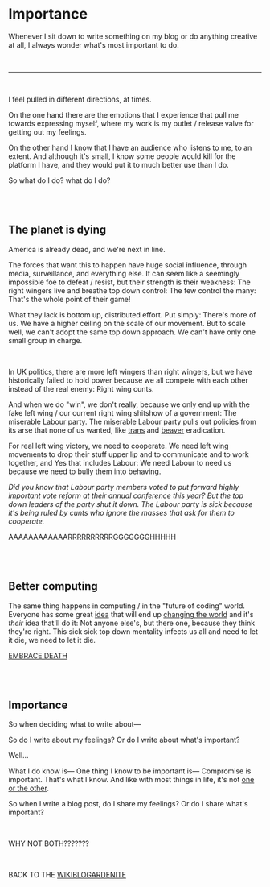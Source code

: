 # Importance

Whenever I sit down to write something on my blog or do anything creative at all, I always wonder what's most important to do.

<br>

<hr>

<br>

I feel pulled in different directions, at times.

On the one hand there are the emotions that I experience that pull me towards expressing myself, where my work is my outlet / release valve for getting out my feelings.

On the other hand I know that I have an audience who listens to me, to an extent. And although it's small, I know some people would kill for the platform I have, and they would put it to much better use than I do.

So what do I do? what do I do? 

<br>

<br>

## The planet is dying

America is already dead, and we're next in line.

The forces that want this to happen have huge social influence, through media, surveillance, and everything else. It can seem like a seemingly impossible foe to defeat / resist, but their strength is their weakness: The right wingers live and breathe top down control: The few control the many: That's the whole point of their game!

What they lack is bottom up, distributed effort. Put simply: There's more of us. We have a higher ceiling on the scale of our movement. But to scale well, we can't adopt the same top down approach. We can't have only one small group in charge. 

<br>

In UK politics, there are more left wingers than right wingers, but we have historically failed to hold power because we all compete with each other instead of the real enemy: Right wing cunts.

And when we do "win", we don't really, because we only end up with the fake left wing / our current right wing shitshow of a government: The miserable Labour party. The miserable Labour party pulls out policies from its arse that none of us wanted, like [trans](https://transactual.org.uk/blog/2024/08/23/statement-on-the-extended-ban-on-puberty-blockers/) and [beaver](https://www.theguardian.com/environment/2025/jan/14/no-10-blocks-beaver-release-plan-tory-legacy) eradication.

For real left wing victory, we need to cooperate. We need left wing movements to drop their stuff upper lip and to communicate and to work together, and Yes that includes Labour: We need Labour to need us because we need to bully them into behaving.

*Did you know that Labour party members voted to put forward highly important vote reform at their annual conference this year? But the top down leaders of the party shut it down. The Labour party is sick because it's being ruled by cunts who ignore the masses that ask for them to cooperate.*

AAAAAAAAAAAARRRRRRRRRRGGGGGGGHHHHH

<br>

<br>

## Better computing

The same thing happens in computing / in the "future of coding" world. Everyone has some great [idea](https://www.todepond.com/wikiblogarden/my-wikiblogarden/no-more-ideas) that will end up [changing the world](https://www.todepond.com/wikiblogardenite/no/more/ideas/in/the/world/) and it's *their* idea that'll do it: Not anyone else's, but there one, because they think they're right. This sick sick top down mentality infects us all and need to let it die, we need to let it die. 

[EMBRACE DEATH](https://www.youtube.com/watch?v=ft6xOAijwFo)

<br>

<br>

## Importance

So when deciding what to write about—

So do I write about my feelings? Or do I write about what's important? 

Well...

What I do know is— One thing I know to be important is— Compromise is important. That's what I know. And like with most things in life, it's not [one or the other](https://www.todepond.com/report/definitions-that-dont-matter/).

So when I write a blog post, do I share my feelings? Or do I share what's important? 

<br>

WHY NOT BOTH???????

<br>

BACK TO THE [WIKIBLOGARDENITE](/wikiblogardenite)
